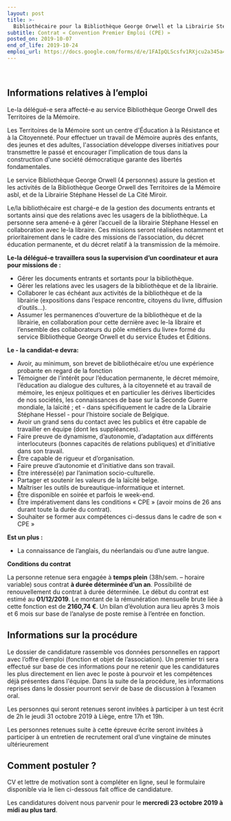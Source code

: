 ```yaml
---
layout: post
title: >-
  Bibliothécaire pour la Bibliothèque George Orwell et la Librairie Stéphane Hessel
subtitle: Contrat « Convention Premier Emploi (CPE) »
posted_on: 2019-10-07
end_of_life: 2019-10-24
emploi_url: https://docs.google.com/forms/d/e/1FAIpQLScsfv1RXjcu2a345a4KfJKSWp9RgzKNiMqRe9v3FAby2Mv3nA/viewform
---
```


<p>&nbsp;</p>

## Informations relatives à l’emploi

Le-la délégué-e sera affecté-e au service Bibliothèque George Orwell des Territoires de la Mémoire.

Les Territoires de la Mémoire sont un centre d'Éducation à la Résistance et à la Citoyenneté. Pour effectuer un travail de Mémoire auprès des enfants, des jeunes et des adultes, l'association développe diverses initiatives pour transmettre le passé et encourager l'implication de tous dans la construction d'une société démocratique garante des libertés fondamentales.

Le service Bibliothèque George Orwell (4 personnes) assure la gestion et les activités de la Bibliothèque George Orwell des Territoires de la Mémoire asbl, et de la Librairie Stéphane Hessel de La Cité Miroir.

Le/la bibliothécaire est chargé-e de la gestion des documents entrants et sortants ainsi que des relations avec les usagers de la bibliothèque. La personne sera amené-e à gérer l’accueil de la librairie Stéphane Hessel en collaboration avec le-la libraire. Ces missions seront réalisées notamment et prioritairement dans le cadre des missions de l’association, du décret éducation permanente, et du décret relatif à la transmission de la mémoire.

**Le-la délégué-e travaillera sous la supervision d’un coordinateur et aura pour missions de :**

- Gérer les documents entrants et sortants pour la bibliothèque.
- Gérer les relations avec les usagers de la bibliothèque et de la librairie.
- Collaborer le cas échéant aux activités de la bibliothèque et de la librairie (expositions dans l’espace rencontre, citoyens du livre, diffusion d’outils…).
- Assumer les permanences d’ouverture de la bibliothèque et de la librairie, en collaboration pour cette dernière avec le-la libraire et l’ensemble des collaborateurs du pôle «métiers du livre» formé du service Bibliothèque George Orwell et du service Études et Éditions. 

**Le - la candidat-e devra:**

- Avoir, au minimum, son brevet de bibliothécaire et/ou une expérience probante en regard de la fonction
- Témoigner de l’intérêt pour l’éducation permanente, le décret mémoire, l’éducation au dialogue des cultures, à la citoyenneté et au travail de mémoire, les enjeux politiques et en particulier les dérives liberticides de nos sociétés, les connaissances de base sur la Seconde Guerre mondiale, la laïcité ; et - dans spécifiquement le cadre de la Librairie Stéphane Hessel - pour l’histoire sociale de Belgique.
- Avoir un grand sens du contact avec les publics et être capable de travailler en équipe (dont les suppléances).
- Faire preuve de dynamisme, d’autonomie, d’adaptation aux différents interlocuteurs (bonnes capacités de relations publiques) et d’initiative dans son travail.
- Être capable de rigueur et d’organisation.
- Faire preuve d’autonomie et d’initiative dans son travail.
- Être intéressé(e) par l’animation socio-culturelle. 
- Partager et soutenir les valeurs de la laïcité belge.
- Maîtriser les outils de bureautique-informatique et internet.
- Être disponible en soirée et parfois le week-end. 
- Être impérativement dans les conditions « CPE » (avoir moins de 26 ans durant toute la durée du contrat).
- Souhaiter se former aux compétences ci-dessus dans le cadre de son « CPE »

**Est un plus :**

- La connaissance de l’anglais, du néerlandais ou d’une autre langue. 

**Conditions du contrat**

La personne retenue sera engagée à **temps plein** (38h/sem. – horaire variable) sous contrat **à durée déterminée d’un an**. Possibilité de renouvellement du contrat à durée déterminée. Le début du contrat est estimé au **01/12/2019**. Le montant de la rémunération mensuelle brute liée à cette fonction est de **2160,74 €**. Un bilan d’évolution aura lieu après 3 mois et 6 mois sur base de l’analyse de poste remise à l’entrée en fonction.

## Informations sur la procédure

Le dossier de candidature rassemble vos données personnelles en rapport avec l’offre d’emploi (fonction et objet de l’association). Un premier tri sera effectué sur base de ces informations pour ne retenir que les candidatures les plus directement en lien avec le poste à pourvoir et les compétences déjà présentes dans l'équipe. Dans la suite de la procédure, les informations reprises dans le dossier pourront servir de base de discussion à l’examen oral.

Les personnes qui seront retenues seront invitées à participer à un test écrit de 2h le jeudi 31 octobre 2019 à Liège, entre 17h et 19h. 

Les personnes retenues suite à cette épreuve écrite seront invitées à participer à un entretien de recrutement oral d’une vingtaine de minutes ultérieurement

## Comment postuler ?

CV et lettre de motivation sont à compléter en ligne, seul le formulaire disponible via le lien ci-dessous fait office de candidature.

Les candidatures doivent nous parvenir pour le **mercredi 23 octobre 2019 à midi au plus tard**.
